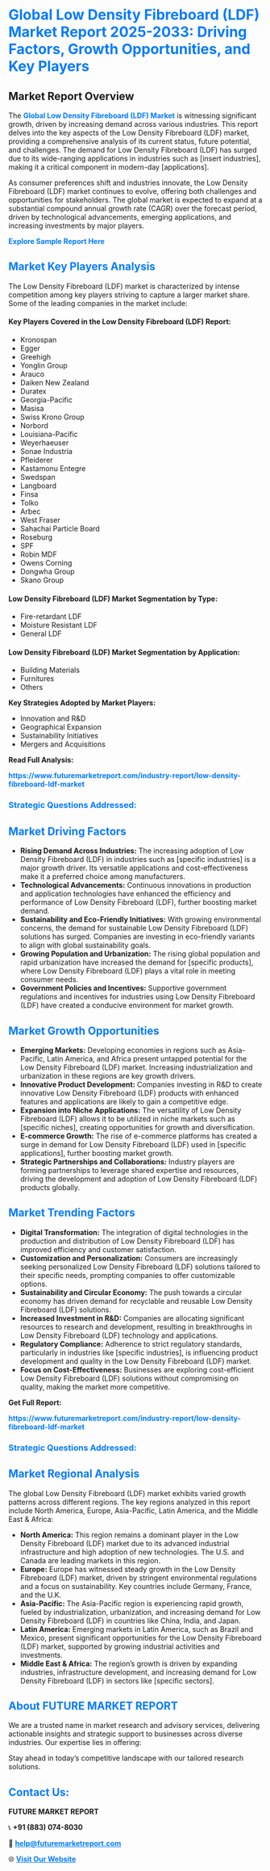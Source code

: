 <h1 style="color: #007BFF;">Global Low Density Fibreboard (LDF) Market Report 2025-2033: Driving Factors, Growth Opportunities, and Key Players</h1>

<section id="overview">
<h2>Market Report Overview</h2>
<p>The <a href="https://www.futuremarketreport.com/industry-report/low-density-fibreboard-ldf-market" style="color: #007BFF; text-decoration: none;"><strong>Global Low Density Fibreboard (LDF) Market</strong></a> is witnessing significant growth, driven by increasing demand across various industries. This report delves into the key aspects of the Low Density Fibreboard (LDF) market, providing a comprehensive analysis of its current status, future potential, and challenges. The demand for Low Density Fibreboard (LDF) has surged due to its wide-ranging applications in industries such as [insert industries], making it a critical component in modern-day [applications].</p>
<p>As consumer preferences shift and industries innovate, the Low Density Fibreboard (LDF) market continues to evolve, offering both challenges and opportunities for stakeholders. The global market is expected to expand at a substantial compound annual growth rate (CAGR) over the forecast period, driven by technological advancements, emerging applications, and increasing investments by major players.</p>
</section>

<section id="overview">
<p><a href="https://www.futuremarketreport.com/request-sample/reportId=59835" style="color: #007BFF; text-decoration: none;"><strong>Explore Sample Report Here</strong></a></p>
</section>

<section id="key-players">
<h2 style="color: #007BFF;">Market Key Players Analysis</h2>
<p>The Low Density Fibreboard (LDF) market is characterized by intense competition among key players striving to capture a larger market share. Some of the leading companies in the market include:</p>
<h4>Key Players Covered in the Low Density Fibreboard (LDF) Report:</h4>
<ul><li>Kronospan</li><li>Egger</li><li>Greehigh</li><li>Yonglin Group</li><li>Arauco</li><li>Daiken New Zealand</li><li>Duratex</li><li>Georgia-Pacific</li><li>Masisa</li><li>Swiss Krono Group</li><li>Norbord</li><li>Louisiana-Pacific</li><li>Weyerhaeuser</li><li>Sonae Industria</li><li>Pfleiderer</li><li>Kastamonu Entegre</li><li>Swedspan</li><li>Langboard</li><li>Finsa</li><li>Tolko</li><li>Arbec</li><li>West Fraser</li><li>Sahachai Particle Board</li><li>Roseburg</li><li>SPF</li><li>Robin MDF</li><li>Owens Corning</li><li>Dongwha Group</li><li>Skano Group</li></ul>
<h4>Low Density Fibreboard (LDF) Market Segmentation by Type:</h4>
<ul><li>Fire-retardant LDF</li><li>Moisture Resistant LDF</li><li>General LDF</li></ul>

<h4>Low Density Fibreboard (LDF) Market Segmentation by Application:</h4>
<ul><li>Building Materials</li><li>Furnitures</li><li>Others</li></ul>
<p><strong>Key Strategies Adopted by Market Players:</strong></p>
<ul>
<li>Innovation and R&D</li>
<li>Geographical Expansion</li>
<li>Sustainability Initiatives</li>
<li>Mergers and Acquisitions</li>
</ul>
</section>

<section>
<p><strong>Read Full Analysis: </strong></p><a href="https://www.futuremarketreport.com/industry-report/low-density-fibreboard-ldf-market" style="color: #007BFF; text-decoration: none;"><strong>https://www.futuremarketreport.com/industry-report/low-density-fibreboard-ldf-market</strong></a>
<h3 style="color: #007BFF;">Strategic Questions Addressed:</h3>
</section>

<section id="driving-factors">
<h2 style="color: #007BFF;">Market Driving Factors</h2>
<ul>
<li><strong>Rising Demand Across Industries:</strong> The increasing adoption of Low Density Fibreboard (LDF) in industries such as [specific industries] is a major growth driver. Its versatile applications and cost-effectiveness make it a preferred choice among manufacturers.</li>
<li><strong>Technological Advancements:</strong> Continuous innovations in production and application technologies have enhanced the efficiency and performance of Low Density Fibreboard (LDF), further boosting market demand.</li>
<li><strong>Sustainability and Eco-Friendly Initiatives:</strong> With growing environmental concerns, the demand for sustainable Low Density Fibreboard (LDF) solutions has surged. Companies are investing in eco-friendly variants to align with global sustainability goals.</li>
<li><strong>Growing Population and Urbanization:</strong> The rising global population and rapid urbanization have increased the demand for [specific products], where Low Density Fibreboard (LDF) plays a vital role in meeting consumer needs.</li>
<li><strong>Government Policies and Incentives:</strong> Supportive government regulations and incentives for industries using Low Density Fibreboard (LDF) have created a conducive environment for market growth.</li>
</ul>
</section>

<section id="growth-opportunities">
<h2 style="color: #007BFF;">Market Growth Opportunities</h2>
<ul>
<li><strong>Emerging Markets:</strong> Developing economies in regions such as Asia-Pacific, Latin America, and Africa present untapped potential for the Low Density Fibreboard (LDF) market. Increasing industrialization and urbanization in these regions are key growth drivers.</li>
<li><strong>Innovative Product Development:</strong> Companies investing in R&D to create innovative Low Density Fibreboard (LDF) products with enhanced features and applications are likely to gain a competitive edge.</li>
<li><strong>Expansion into Niche Applications:</strong> The versatility of Low Density Fibreboard (LDF) allows it to be utilized in niche markets such as [specific niches], creating opportunities for growth and diversification.</li>
<li><strong>E-commerce Growth:</strong> The rise of e-commerce platforms has created a surge in demand for Low Density Fibreboard (LDF) used in [specific applications], further boosting market growth.</li>
<li><strong>Strategic Partnerships and Collaborations:</strong> Industry players are forming partnerships to leverage shared expertise and resources, driving the development and adoption of Low Density Fibreboard (LDF) products globally.</li>
</ul>
</section>

<section id="trending-factors">
<h2 style="color: #007BFF;">Market Trending Factors</h2>
<ul>
<li><strong>Digital Transformation:</strong> The integration of digital technologies in the production and distribution of Low Density Fibreboard (LDF) has improved efficiency and customer satisfaction.</li>
<li><strong>Customization and Personalization:</strong> Consumers are increasingly seeking personalized Low Density Fibreboard (LDF) solutions tailored to their specific needs, prompting companies to offer customizable options.</li>
<li><strong>Sustainability and Circular Economy:</strong> The push towards a circular economy has driven demand for recyclable and reusable Low Density Fibreboard (LDF) solutions.</li>
<li><strong>Increased Investment in R&D:</strong> Companies are allocating significant resources to research and development, resulting in breakthroughs in Low Density Fibreboard (LDF) technology and applications.</li>
<li><strong>Regulatory Compliance:</strong> Adherence to strict regulatory standards, particularly in industries like [specific industries], is influencing product development and quality in the Low Density Fibreboard (LDF) market.</li>
<li><strong>Focus on Cost-Effectiveness:</strong> Businesses are exploring cost-efficient Low Density Fibreboard (LDF) solutions without compromising on quality, making the market more competitive.</li>
</ul>
</section>

<section>
<p><strong>Get Full Report: </strong></p><a href="https://www.futuremarketreport.com/industry-report/low-density-fibreboard-ldf-market" style="color: #007BFF; text-decoration: none;"><strong>https://www.futuremarketreport.com/industry-report/low-density-fibreboard-ldf-market</strong></a>
<h3 style="color: #007BFF;">Strategic Questions Addressed:</h3>
</section>


<section id="regional-analysis">
<h2 style="color: #007BFF;">Market Regional Analysis</h2>
<p>The global Low Density Fibreboard (LDF) market exhibits varied growth patterns across different regions. The key regions analyzed in this report include North America, Europe, Asia-Pacific, Latin America, and the Middle East & Africa:</p>
<ul>
<li><strong>North America:</strong> This region remains a dominant player in the Low Density Fibreboard (LDF) market due to its advanced industrial infrastructure and high adoption of new technologies. The U.S. and Canada are leading markets in this region.</li>
<li><strong>Europe:</strong> Europe has witnessed steady growth in the Low Density Fibreboard (LDF) market, driven by stringent environmental regulations and a focus on sustainability. Key countries include Germany, France, and the U.K.</li>
<li><strong>Asia-Pacific:</strong> The Asia-Pacific region is experiencing rapid growth, fueled by industrialization, urbanization, and increasing demand for Low Density Fibreboard (LDF) in countries like China, India, and Japan.</li>
<li><strong>Latin America:</strong> Emerging markets in Latin America, such as Brazil and Mexico, present significant opportunities for the Low Density Fibreboard (LDF) market, supported by growing industrial activities and investments.</li>
<li><strong>Middle East & Africa:</strong> The region’s growth is driven by expanding industries, infrastructure development, and increasing demand for Low Density Fibreboard (LDF) in sectors like [specific sectors].</li>
</ul>
</section>

<footer>
<h2 style="color: #007BFF;">About FUTURE MARKET REPORT</h2>
<p>We are a trusted name in market research and advisory services, delivering actionable insights and strategic support to businesses across diverse industries. Our expertise lies in offering:</p>

<p>Stay ahead in today’s competitive landscape with our tailored research solutions.</p>

<h2 style="color: #007BFF;">Contact Us:</h2>
<p><strong>FUTURE MARKET REPORT</strong></p>
<p>📞 <strong>+91 (883) 074-8030</strong></p>
<p>📧 <strong><a href="mailto:help@futuremarketreport.com" style="color: #007BFF;">help@futuremarketreport.com</a></strong></p>
<p>🌐 <strong><a href="https://www.futuremarketreport.com/" style="color: #007BFF;">Visit Our Website</a></strong></p>
</footer>